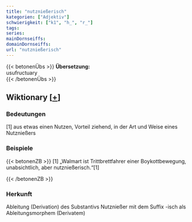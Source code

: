 ```yaml
---
title: "nutznießerisch"
kategorien: ["Adjektiv"]
schwierigkeit: ["k1", "h_", "r_"]
tags:
series:
mainDornseiffs:
domainDornseiffs:
url: "nutznießerisch"
---
```


{{< betonenÜbs >}}
**Übersetzung:**  
usufructuary  
{{< /betonenÜbs >}}

## Wiktionary [[+](https://de.wiktionary.org/wiki/nutznießerisch)]

### Bedeutungen
[1] aus etwas einen Nutzen, Vorteil ziehend, in der Art und Weise eines Nutznießers  

### Beispiele
{{< betonenZB >}}
[1] „Walmart ist Trittbrettfahrer einer Boykottbewegung, unabsichtlich, aber nutznießerisch.“[1]  

{{< /betonenZB >}}
### Herkunft
Ableitung (Derivation) des Substantivs Nutznießer mit dem Suffix -isch als Ableitungsmorphem (Derivatem)  


